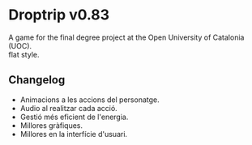 # Droptrip v0.83
A game for the final degree project at the Open University of Catalonia (UOC). \
flat style.

## Changelog

- Animacions a les accions del personatge.
- Audio al realitzar cada acció.
- Gestió més eficient de l'energia.
- Millores gràfiques.
- Millores en la interfície d'usuari.
